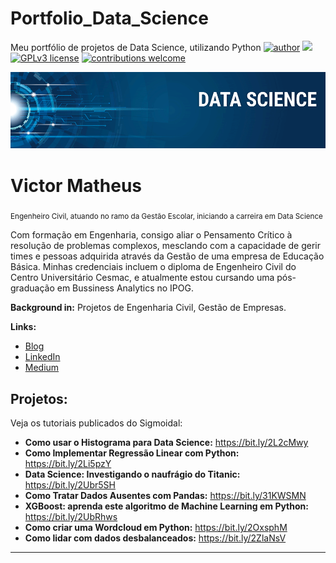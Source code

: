 # Portfolio_Data_Science
Meu portfólio de projetos de Data Science, utilizando Python
[![author](https://img.shields.io/badge/author-carlosfab-red.svg)](https://www.linkedin.com/in/carlosfab) [![](https://img.shields.io/badge/python-3.7+-blue.svg)](https://www.python.org/downloads/release/python-365/) [![GPLv3 license](https://img.shields.io/badge/License-GPLv3-blue.svg)](http://perso.crans.org/besson/LICENSE.html) [![contributions welcome](https://img.shields.io/badge/contributions-welcome-brightgreen.svg?style=flat)](https://github.com/carlosfab/data_science/issues)

<p align="center">
  <img src="banner.png" >
</p>

# Victor Matheus
<sub>Engenheiro Civil, atuando no ramo da Gestão Escolar, iniciando a carreira em Data Science</sub>

Com formação em Engenharia, consigo aliar o Pensamento Crítico à resolução de problemas complexos, mesclando com a capacidade de gerir times e pessoas adquirida através da Gestão de uma empresa de Educação Básica.
Minhas credenciais incluem o diploma de Engenheiro Civil do Centro Universitário Cesmac, e atualmente estou cursando uma pós-graduação em Bussiness Analytics no IPOG.

**Background in:** Projetos de Engenharia Civil, Gestão de Empresas.

**Links:**
* [Blog](http://sigmoidal.ai)
* [LinkedIn](https://www.linkedin.com/in/carlosfab)
* [Medium](https://www.medium.com)


## Projetos:
Veja os tutoriais publicados do Sigmoidal:

* **Como usar o Histograma para Data Science:** https://bit.ly/2L2cMwy
* **Como Implementar Regressão Linear com Python:** https://bit.ly/2Li5pzY
* **Data Science: Investigando o naufrágio do Titanic:** https://bit.ly/2Ubr5SH
* **Como Tratar Dados Ausentes com Pandas:** https://bit.ly/31KWSMN
* **XGBoost: aprenda este algoritmo de Machine Learning em Python:** https://bit.ly/2UbRhws
* **Como criar uma Wordcloud em Python:** https://bit.ly/2OxsphM
* **Como lidar com dados desbalanceados:** https://bit.ly/2ZlaNsV

---
